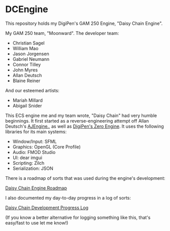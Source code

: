 # DCEngine

This repository holds my DigiPen's GAM 250 Engine, "Daisy Chain Engine". 
 
My GAM 250 team, "Moonward". The developer team:
- Christian Sagel
- William Mao
- Jason Jorgensen
- Gabriel Neumann
- Connor Tilley
- John Myres
- Allan Deutsch
- Blaine Reiner

And our esteemed artists:
- Mariah Millard
- Abigail Snider

This ECS engine me and my team wrote, "Daisy Chain" had very humble beginnings. It first started as a reverse-engineering attempt off Allan Deutsch's [AJEngine.](https://github.com/Masstronaut/aljeengine), as well as [DigiPen's Zero Engine](http://zero.digipen.edu/). It uses the following libraries for its main systems:
- Window/Input: SFML
- Graphics: OpenGL (Core Profile)
- Audio: FMOD Studio
- UI: dear imgui
- Scripting: Zilch
- Serialization: JSON

There is a roadmap of sorts that was used during the engine's development:

[Daisy Chain Engine Roadmap](https://trello.com/b/vDmSAbFm/daisy-chain-engine-roadmap)

I also documented my day-to-day progress in a log of sorts:

[Daisy Chain Development Progress Log](https://docs.google.com/spreadsheets/d/1owN00AVVGzIan5TGH_BJrXHaZ0YIHjNjQBijRDP-hFw/edit?usp=sharing)

(If you know a better alternative for logging something like this, that's easy/fast to use let me know!)


